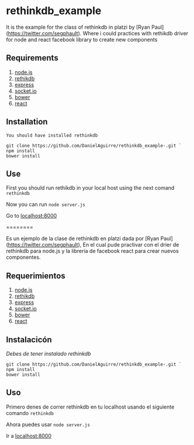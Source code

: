 # rethinkdb_example

It is the example for the class of rethinkdb in platzi by [Ryan Paul] (https://twitter.com/segphault). Where i could practices with rethikdb driver for node and react facebook library to create new components

## Requirements
1. [node.js](https://nodejs.org/)
2. [rethikdb](http://rethinkdb.com/)
3. [express](expressjs.com)
4. [socket.io](http://socket.io/)
5. [bower](http://bower.io/)
6. [react](https://facebook.github.io/react/)


## Installation
	You should have installed rethinkdb 

```
git clone https://github.com/DanielAguirre/rethinkdb_example-.git `
npm install 
bower install 
```

## Use
First you should run rethikdb in your local host using the next comand
`rethinkdb`

Now you can run 
`node server.js`

Go to [localhost:8000](https://localhost:8000/)

========

Es un ejemplo de la clase de rethinkdb en platzi dada por [Ryan Paul] (https://twitter.com/segphault), En el cual pude practivar con el drier de rethinkdb para node.js y la libreria de facebook react para crear nuevos componentes.

## Requerimientos
1. [node.js](https://nodejs.org/)
2. [rethikdb](http://rethinkdb.com/)
3. [express](expressjs.com)
4. [socket.io](http://socket.io/)
5. [bower](http://bower.io/)
6. [react](https://facebook.github.io/react/)

## Instalacicón
*Debes de tener instalado rethinkdb*


```
git clone https://github.com/DanielAguirre/rethinkdb_example-.git `
npm install 
bower install 
```

## Uso
Primero denes de correr rethinkdb en tu localhost usando el siguiente comando
`rethinkdb`

Ahora puedes usar
`node server.js`

Ir  a [localhost:8000](https://localhost:8000/)